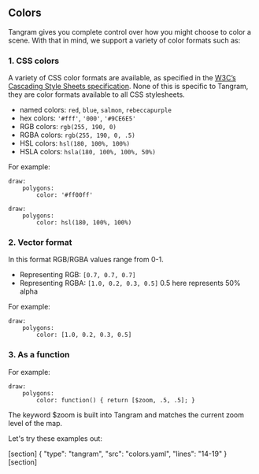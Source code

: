 ## Colors

Tangram gives you complete control over how you might choose to color a scene. With that in mind, we support a variety of color formats such as:

### 1. CSS colors

A variety of CSS color formats are available, as specified in the [W3C’s Cascading Style Sheets specification](http://www.w3schools.com/cssref/css_colors_legal.asp). None of this is specific to Tangram, they are color formats available to all CSS stylesheets.

* named colors: `red`, `blue`, `salmon`, `rebeccapurple`
* hex colors: `'#fff'`, `'000'`, `'#9CE6E5'`
* RGB colors: `rgb(255, 190, 0)`
* RGBA colors: `rgb(255, 190, 0, .5)`
* HSL colors: `hsl(180, 100%, 100%)`
* HSLA colors: `hsla(180, 100%, 100%, 50%)`

For example:
<pre><code class="language-yaml">draw:
    polygons:
        color: '#ff00ff'
</pre></code>
<pre><code class="language-yaml">draw:
    polygons:
        color: hsl(180, 100%, 100%)
</pre></code>

### 2. Vector format

In this format RGB/RGBA values range from  0-1.

* Representing RGB: `[0.7, 0.7, 0.7]`
* Representing RGBA: `[1.0, 0.2, 0.3, 0.5]` 0.5 here represents 50% alpha

For example:
<pre><code class="language-yaml">draw:
    polygons:
        color: [1.0, 0.2, 0.3, 0.5]
</pre></code>

### 3. As a function

For example:
<pre><code class="language-yaml">draw:
    polygons:
        color: function() { return [$zoom, .5, .5]; }
</pre></code>

<div class='alert alert-warning'>
The keyword $zoom is built into Tangram and matches the current zoom level of the map.
</div>

Let's try these examples out:

[section]
{ "type": "tangram", "src": "colors.yaml", "lines": "14-19" }
[section]
